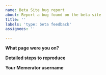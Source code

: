 ```yaml
---
name: Beta Site bug report
about: Report a bug found on the beta site
title: ''
labels: 'type: beta feedback'
assignees: ''

---
```


<!-- Only fill this out if the error is only reproducible when on the beta site, if it happens on the main site too, fill out a normal report. -->

**What page were you on?**
<!-- Where did this error occur? -->

**Detailed steps to reproduce**
<!-- Tell us how you got to this situation -->

**Your Memerator username**
<!-- So you can get that sweet Bug Reporter badge. -->
